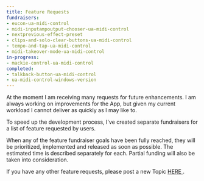 ```yaml
---
title: Feature Requests
fundraisers:
- eucon-ua-midi-control
- midi-inputampoutput-chooser-ua-midi-control
- nextprevious-effect-preset
- clips-and-solo-clear-buttons-ua-midi-control
- tempo-and-tap-ua-midi-control
- midi-takeover-mode-ua-midi-control
in-progress:
- mackie-control-ua-midi-control
completed: 
- talkback-button-ua-midi-control
- ua-midi-control-windows-version
---
```


At the moment I am receiving many requests for future enhancements. I am always working on improvements for the App, but given my current workload I cannot deliver as quickly as I may like to.

To speed up the development process, I've created separate fundraisers for a list of feature requested by users.

When any of the feature fundraiser goals have been fully reached, they will be prioritized, implemented and released as soon as possible. The estimated time is described separately for each. 
Partial funding will also be taken into consideration.

If you have any other feature requests, please post a new Topic <a href="https://www.everforo.com/g/uamidicontrol/all/Relevant/1/3" target="_blank"> HERE </a>.
